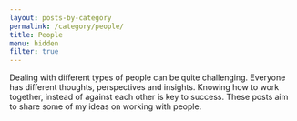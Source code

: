 ```yaml
---
layout: posts-by-category
permalink: /category/people/
title: People
menu: hidden
filter: true
---
```

Dealing with different types of people can be quite challenging.
Everyone has different thoughts, perspectives and insights.
Knowing how to work together, instead of against each other is key to success.
These posts aim to share some of my ideas on working with people.
